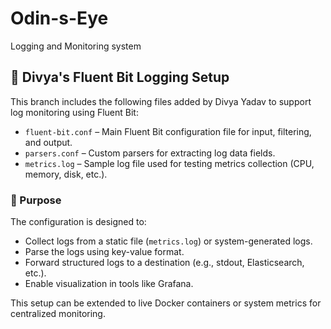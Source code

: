 # Odin-s-Eye
Logging and Monitoring system
## 🔧 Divya's Fluent Bit Logging Setup

This branch includes the following files added by Divya Yadav to support log monitoring using Fluent Bit:

- `fluent-bit.conf` – Main Fluent Bit configuration file for input, filtering, and output.
- `parsers.conf` – Custom parsers for extracting log data fields.
- `metrics.log` – Sample log file used for testing metrics collection (CPU, memory, disk, etc.).

### 🚀 Purpose

The configuration is designed to:
- Collect logs from a static file (`metrics.log`) or system-generated logs.
- Parse the logs using key-value format.
- Forward structured logs to a destination (e.g., stdout, Elasticsearch, etc.).
- Enable visualization in tools like Grafana.

This setup can be extended to live Docker containers or system metrics for centralized monitoring.
